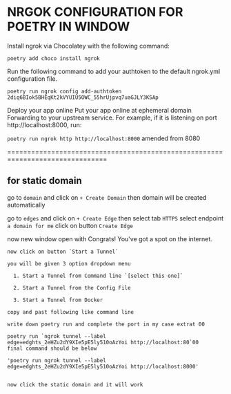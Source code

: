 # NRGOK CONFIGURATION FOR POETRY IN WINDOW

Install ngrok via Chocolatey with the following command:

`poetry add choco install ngrok`

Run the following command to add your authtoken to the default ngrok.yml configuration file.

`poetry run ngrok config add-authtoken 2diq6BIok5BHEqKt2kVYUIU5OWC_55hrUjpvq7uaGJLY3KSAp`

Deploy your app online
Put your app online at ephemeral domain Forwarding to your upstream service. For example, if it is listening on port http://localhost:8000, run:

`poetry run ngrok http http://localhost:8000` amended from 8080

===============================================================================
## for static domain

go to `domain` and click on `+ Create Domain` then domain will be created automatically

go to `edges` and click on `+ Create Edge` then 
    select tab `HTTPS`
    select endpoint `a domain for me`
    click on button `Create Edge`
    
now new window open with Congrats! You've got a spot on the internet.

    now click on button `Start a Tunnel` 
    
    you will be given 3 option dropdown menu
    
      1. Start a Tunnel from Command line `[select this one]`

      2. Start a Tunnel from the Config File
      
      3. Start a Tunnel from Docker
      
    copy and past following like command line
    
    write down poetry run and complete the port in my case extrat 00 
    
    poetry run `ngrok tunnel --label edge=edghts_2eHZu2dY9XIe5pE5ly510oAzYoi http://localhost:80`00
    final command should be below
    
    'poetry run ngrok tunnel --label edge=edghts_2eHZu2dY9XIe5pE5ly510oAzYoi http://localhost:8000'
    

    now click the static domain and it will work
  
      







